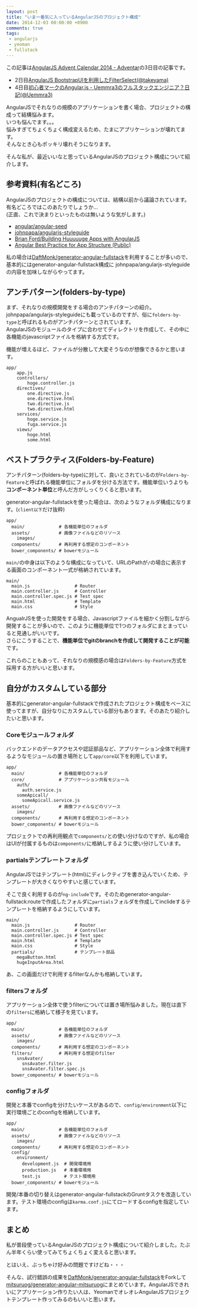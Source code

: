 ```yaml
---
layout: post
title: "いま一番気に入っているAngularJSのプロジェクト構成"
date: 2014-12-03 00:00:00 +0900
comments: true
tags: 
 - angularjs
 - yeoman
 - fullstack
---
```


この記事は[AngularJS Advent Calendar 2014 - Adventar](http://www.adventar.org/calendars/350)の3日目の記事です。

* 2日目[AngularJS BootstrapUIを利用したFilterSelect(@takeyama)](http://qiita.com/takeyama/items/f6e0fbac4d3b4907193e)
* 4日目[初心者マークのAngular.js - Uemmra3のフルスタックエンジニア？日記(@Uemmra3)](http://d.hatena.ne.jp/Uemmra3/20141204/1417696122)

AngularJSでそれなりの規模のアプリケーションを書く場合、プロジェクトの構成って結構悩みます。  
いつも悩んでます。。。  
悩みすぎてちょくちょく構成変えるため、たまにアプリケーションが壊れてます。  
そんなとき心もポッキリ壊れそうになります。

そんな私が、最近いいなと思っているAngularJSのプロジェクト構成について紹介します。

<!-- more -->

## 参考資料(有名どころ)

AngularJSのプロジェクトの構成については、結構以前から議論されています。有名どころではこのあたりでしょうか…  
(正直、これで決まりといったものは無いような気がします。)

* [angular/angular-seed](https://github.com/angular/angular-seed)
* [johnpapa/angularjs-styleguide](https://github.com/johnpapa/angularjs-styleguide#application-structure)
* [Brian Ford/Building Huuuuuge Apps with AngularJS](http://briantford.com/blog/huuuuuge-angular-apps)
* [Angular Best Practice for App Structure (Public)](https://docs.google.com/document/d/1XXMvReO8-Awi1EZXAXS4PzDzdNvV6pGcuaF4Q9821Es/pub)

私の場合は[DaftMonk/generator-angular-fullstack](https://github.com/DaftMonk/generator-angular-fullstack)を利用することが多いので、基本的にはgenerator-angular-fullstack構成に
johnpapa/angularjs-styleguideの内容を加味しながらやってます。

## アンチパターン(folders-by-type)

まず、それなりの規模開発をする場合のアンチパターンの紹介。johnpapa/angularjs-styleguideにも載っているのですが、俗に`folders-by-type`と呼ばれるものがアンチパターンとされています。  
AngularJSのモジュールのタイプに合わせてディレクトリを作成して、その中に各機能のjavascriptファイルを格納する方式です。

機能が増えるほど、ファイルが分散して大変そうなのが想像できるかと思います。

```
app/
    app.js
    controllers/
        hoge.controller.js             
    directives/       
        one.directive.js  
        one.directive.html  
        two.directive.js  
        two.directive.html  
    services/       
        hoge.service.js
        fuga.service.js  
    views/
        hoge.html     
        some.html       
```

## ベストプラクティス(Folders-by-Feature)

アンチパターン(folders-by-type)に対して、良いとされているのが`Folders-by-Feature`と呼ばれる機能単位にフォルダを分ける方法です。機能単位いうよりも**コンポーネント単位**と呼んだ方がしっくりくると思います。

generator-angular-fullstackを使った場合は、次のようなフォルダ構成になります。(`client以下`だけ抜粋)

```
app/
  main/             # 各機能単位のフォルダ
  assets/　　　      # 画像ファイルなどのリソース
    images/
  components/       # 再利用する想定のコンポーネント
  bower_components/ # bowerモジュール
```

`main/`の中身は以下のような構成になっていて、URLのPathが`/`の場合に表示する画面のコンポーネント一式が格納されています。

```
main/
  main.js                 # Router
  main.controller.js      # Controller
  main.controller.spec.js # Test spec
  main.html               # Template
  main.css                # Style
```

AngualrJSを使った開発をする場合、Javascriptファイルを細かく分割しながら開発することが多いので、このように機能単位で1つのフォルダにまとまっていると見通しがいいです。  
さらにこうすることで、**機能単位でgitのbranchを作成して開発することが可能**です。

これらのこともあって、それなりの規模感の場合は`Folders-by-Feature`方式を採用する方がいいと思います。

## 自分がカスタムしている部分

基本的にgenerator-angular-fullstackで作成されたプロジェクト構成をベースに使ってますが、自分なりにカスタムしている部分もあります。そのあたり紹介したいと思います。

### Coreモジュールフォルダ

バックエンドのデータアクセスや認証部品など、アプリケーション全体で利用するようなモジュールの置き場所として`app/core`以下を利用しています。

```
app/
  main/             # 各機能単位のフォルダ
  core/             # アプリケーション共有モジュール
    auth/
      auth.service.js
    someApicall/
      someApicall.service.js
  assets/　　　      # 画像ファイルなどのリソース
    images/
  components/       # 再利用する想定のコンポーネント
  bower_components/ # bowerモジュール
```

プロジェクトでの再利用観点で`components/`との使い分けなのですが、私の場合はUIが付属するものは`components/`に格納しするように使い分けしています。

### partialsテンプレートフォルダ

AngularJSではテンプレート(html)にディレクティブを書き込んでいくため、テンプレートが大きくなりやすいと感じています。

そこで良く利用するのが`ng-include`です。そのためgenerator-angular-fullstack:routeで作成したフォルダに`partials`フォルダを作成してinclideするテンプレートを格納するようにしています。

```
main/
  main.js                 # Router
  main.controller.js      # Controller
  main.controller.spec.js # Test spec
  main.html               # Template
  main.css                # Style
  partials/               # テンプレート部品
    megaButton.html
    hugeInputArea.html
```

あ、この画面だけで利用するfilterなんかも格納しています。

### filtersフォルダ

アプリケーション全体で使うfilterについては置き場所悩みました。現在は直下の`filters`に格納して様子を見ています。

```
app/
  main/             # 各機能単位のフォルダ
  assets/　　　      # 画像ファイルなどのリソース
    images/
  components/       # 再利用する想定のコンポーネント
  filters/          # 再利用する想定のfilter
    snsAvater/
      snsAvater.filter.js
      snsAvater.filter.spec.js
  bower_components/ # bowerモジュール
```

### configフォルダ

開発と本番でconfigを分けたいケースがあるので、`config/environment`以下に実行環境ごとのconfigを格納しています。

```
app/
  main/             # 各機能単位のフォルダ
  assets/　　　      # 画像ファイルなどのリソース
    images/
  components/       # 再利用する想定のコンポーネント
  config/          
    environment/
      development.js  # 開発環境用
      production.js   # 本番環境用
      test.js         # テスト環境用
  bower_components/ # bowerモジュール
```

開発/本番の切り替えはgenerator-angular-fullstackのGruntタスクを改造しています。テスト環境のconfigは`karma.conf.js`にてロードするconfigを指定しています。

## まとめ

私が普段使っているAngularJSのプロジェクト構成について紹介しました。たぶん半年くらい使ってみてちょくちょく変えると思います。

とはいえ、ぶっちゃけ好みの問題ですけどね・・・

そんな、試行錯誤の成果を[DaftMonk/generator-angular-fullstack](https://github.com/DaftMonk/generator-angular-fullstack)をForkして[mitsuruog/generator-angular-mitsuruog](https://github.com/mitsuruog/generator-angular-mitsuruog)にまとめています。AngularJSできれいにアプリケーション作りたい人は、YeomanでオレオレAngularJSプロジェクトテンプレート作ってみるのもいいと思います。
